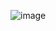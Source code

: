 ![image](https://github.com/Kirsantiy/Embedded_systems_LABS/assets/133642673/8b515e44-b105-43e0-a4ba-5f5fd8943ae1)
